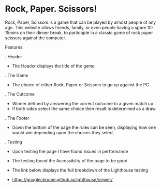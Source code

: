 # Rock, Paper. Scissors!

Rock, Paper, Scissors is a game that can be played by almost people of any age. This website allows friends, family, or even people having a spare 10-15mins on their dinner break, to particapte in a classic game of rock paper scissors against the computer.

Features:

. Header 
- The Header displays the title of the game

. The Game 
- The choice of either Rock, Paper or Scissors to go up against the PC

. The Outcome
- Winner defined by answering the correct outcome to a given match up
- If both sides select the same choice then result is determined as a draw

. The Footer
- Down the bottom of the page the rules can be seen, displaying how one would win depending upon the choices they select

. Testing
- Upon testing the page I have found issues in performance 
- The testing found the Accessibilty of the page to be good

- The link below displays the full breakdown of the Lighthouse testing
- https://googlechrome.github.io/lighthouse/viewer/


